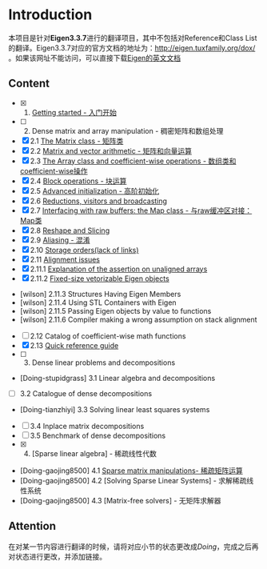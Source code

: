 # Introduction

本项目是针对**Eigen3.3.7**进行的翻译项目，其中不包括对Reference和Class List的翻译。Eigen3.3.7对应的官方文档的地址为：http://eigen.tuxfamily.org/dox/ 。如果该网址不能访问，可以直接下载[Eigen的英文文档](./eigen-doc-eng.tgz)

## Content

- [x] 1. [Getting started - 入门开始](./GettingStarted.md)
- [ ] 2. Dense matrix and array manipulation - 稠密矩阵和数组处理
- [x] 2.1 [The Matrix class - 矩阵类](./TheMatrixClass.md)
- [x] 2.2 [Matrix and vector arithmetic - 矩阵和向量运算](./MatrixandVectorArithmetic.md) 
- [x] 2.3 [The Array class and coefficient-wise operations - 数组类和coefficient-wise操作](TheArrayClassAndCoefficientWiseOperations.md)
- [x] 2.4 [Block operations - 块运算](./BlockOperations.md)
- [x] 2.5 [Advanced initialization - 高阶初始化](./AdvancedInitialization.md)
- [x] 2.6 [Reductions, visitors and broadcasting](./ReductionsVisitorsAndBroadcasting.md)
- [x] 2.7 [Interfacing with raw buffers: the Map class - 与raw缓冲区对接：Map类](./TheMapClass.md)
- [x] 2.8 [Reshape and Slicing](./ReshapeAndSlicing.md)
- [x] 2.9 [Aliasing - 混淆](./Aliasing.md)
- [x] 2.10 [Storage orders(lack of links)](./StorageOrders.md)
- [x] 2.11 [Alignment issues](./AlignmentIssue.md)
- [x] 2.11.1 [Explanation of the assertion on unaligned arrays](./ExplanationOfTheAssertionOnUnalignedArrays.md)
- [x] 2.11.2 [Fixed-size vetorizable Eigen objects](./FixedSizeVetorizableEigenObjects.md)
- [wilson] 2.11.3 Structures Having Eigen Members
- [wilson] 2.11.4 Using STL Containers with Eigen
- [wilson] 2.11.5 Passing Eigen objects by value to functions
- [wilson] 2.11.6 Compiler making a wrong assumption on stack alignment
- [ ] 2.12 Catalog of coefficient-wise math functions
- [x] 2.13 [Quick reference guide](./QuickReferenceGuide.md)
- [ ] 3. Dense linear problems and decompositions
- [Doing-stupidgrass] 3.1 Linear algebra and decompositions
- [ ] 3.2 Catalogue of dense decompositions
- [Doing-tianzhiyi] 3.3 Solving linear least squares systems
- [ ] 3.4 Inplace matrix decompositions
- [ ] 3.5 Benchmark of dense decompositions
- [x] 4. [Sparse linear algebra] - 稀疏线性代数
- [Doing-gaojing8500] 4.1 [Sparse matrix manipulations- 稀疏矩阵运算](./SparseMatrixManipulations.md) 
- [Doing-gaojing8500] 4.2 [Solving Sparse Linear Systems] - 求解稀疏线性系统
- [Doing-gaojing8500] 4.3 [Matrix-free solvers] - 无矩阵求解器

## Attention

在对某一节内容进行翻译的时候，请将对应小节的状态更改成*Doing*，完成之后再对状态进行更改，并添加链接。
